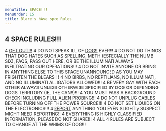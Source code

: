 ```yaml
---
menuTitle: SPACE!!!
menuOrder: 15
title: Blare's hAve spce Rules
---
```


## 4 SPACE RULES!!!

4 [GET OUT!!!](https://www.facebook.com/groups/1306565279495462/)
4 DO NOT SPEAK ILL OF [DOG!!](https://www.facebook.com/DOG-Of-The-Babble-106974307346308) EVER!!!
4 DO NOT DO THINGS THAT DOG HATES SUCH AS SPELLING, METH (ESPECIALLY THE NUMB SIX), FAQS, PASS OUT HERE, OR BE THE ILLUMINATI ALWAYS INFILTRATING OUR OPERATIONS!!! 
4 DO NOT INVITE ANYONE OR BRING IN ANYTHING ELSE TO THIS SPACE UNANNOUNCED AS YOU MAY FRIGHTEN THE BLEARS!! !
4 NO BIRBS, NO REPTILIANS, NO ILLUMINATI, AND NO ILLUMINATI ALLIGATORS ALLOWED!!!
4 BE VERY GAY WITH EACH OTHER ALWAYS UNLESS OTHERWISE SPECIFIED BY DOG OR DEFENDING DOGS TERRITORY (IE, THE CAN!!)!!!
4 YOU MUST PASS A BACKGROUND CHECK INCLUDING FULL ALIEN PROBING!!!
4 DO NOT UNPLUG CABLES BEFORE TURNING OFF THE POWER SOURCE!!!
4 DO NOT SET LIQUIDS ON THE ELECTRONICS!!!
4 [REPORT](https://blarestew.com/report.html) ANYTHING YOU EVEN SLIGHTly SUSPECT MIGHT NEED REPORTING!!
4 EVERYTHING IS HIGHLY CLASSIFIED INFORMATION, PLEASE DO NOT SHARE!!!
4 ALL 4 RULES ARE SUBJECT TO CHANGE AT THE WHIMS OF DOG!!!
